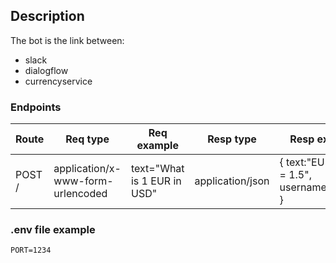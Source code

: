 ## Description

The bot is the link between:
- slack
- dialogflow
- currencyservice

### Endpoints
| Route  | Req type | Req example | Resp type | Resp example | 
|-----| ------| ------- | ------- | ------|
| POST /  | application/x-www-form-urlencoded | text="What is 1 EUR in USD" | application/json | { text:"EUR->USD = 1.5", username:"rimbot" } | 
 

### .env file example
```
PORT=1234
```